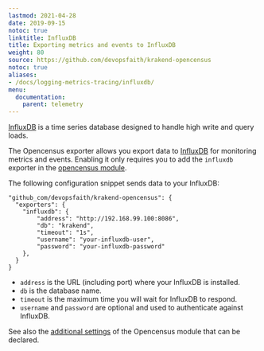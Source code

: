 ```yaml
---
lastmod: 2021-04-28
date: 2019-09-15
notoc: true
linktitle: InfluxDB
title: Exporting metrics and events to InfluxDB
weight: 80
source: https://github.com/devopsfaith/krakend-opencensus
notoc: true
aliases:
- /docs/logging-metrics-tracing/influxdb/
menu:
  documentation:
    parent: telemetry
---
```

[InfluxDB](https://www.influxdata.com/) is a time series database designed to handle high write and query loads.

The Opencensus exporter allows you export data to [InfluxDB](https://www.influxdata.com) for monitoring metrics and events. Enabling it only requires you to add the `influxdb` exporter in the [opencensus module](/docs/telemetry/opencensus/).

The following configuration snippet sends data to your InfluxDB:

    "github_com/devopsfaith/krakend-opencensus": {
      "exporters": {
        "influxdb": {
            "address": "http://192.168.99.100:8086",
            "db": "krakend",
            "timeout": "1s",
            "username": "your-influxdb-user",
            "password": "your-influxdb-password"
        },
      }
    }

- `address` is the URL (including port) where your InfluxDB is installed.
- `db` is the database name.
- `timeout` is the maximum time you will wait for InfluxDB to respond.
- `username` and `password` are optional and used to authenticate against InfluxDB.

See also the [additional settings](/docs/telemetry/opencensus/) of the Opencensus module that can be declared.